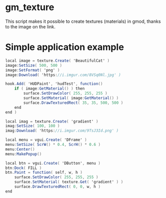# gm_texture
This script makes it possible to create textures (materials) in gmod, thanks to the image on the link.

# Simple application example
```C#
local image = texture.Create( 'BeautifulCat' )
image:SetSize( 500, 500 )
image:SetFormat( 'png' )
image:Download( 'https://i.imgur.com/8VSq0Nl.jpg' )

hook.Add( 'HUDPaint', 'hudTest', function()
    if ( image:GetMaterial() ) then
        surface.SetDrawColor( 255, 255, 255 )
        surface.SetMaterial( image:GetMaterial() )
        surface.DrawTexturedRect( 35, 35, 500, 500 )
    end
end )
```
```C#
local imag = texture.Create( 'gradient' )
imag:SetSize( 100, 100 )
imag:Download( 'https://i.imgur.com/9TsJ3Id.png' )

local menu = vgui.Create( 'DFrame' )
menu:SetSize( ScrW() * 0.4, ScrH() * 0.6 )
menu:Center()
menu:MakePopup()

local btn = vgui.Create( 'DButton', menu )
btn:Dock( FILL )
btn.Paint = function( self, w, h )
    surface.SetDrawColor( 255, 255, 255 )
    surface.SetMaterial( texture.Get( 'gradient' ) )
    surface.DrawTexturedRect( 0, 0, w, h )
end
```
